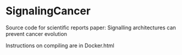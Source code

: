# SignalingCancer
Source code for scientific reports paper:  Signalling architectures can prevent cancer evolution

Instructions on compiling are in Docker.html
